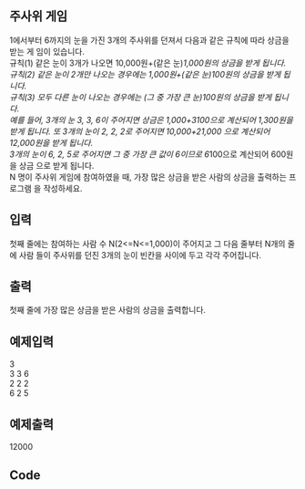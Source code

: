 ## 주사위 게임   
1에서부터 6까지의 눈을 가진 3개의 주사위를 던져서 다음과 같은 규칙에 따라 상금을 받는 게
임이 있습니다.   
규칙(1) 같은 눈이 3개가 나오면 10,000원+(같은 눈)*1,000원의 상금을 받게 됩니다.   
규칙(2) 같은 눈이 2개만 나오는 경우에는 1,000원+(같은 눈)*100원의 상금을 받게 됩니다.   
규칙(3) 모두 다른 눈이 나오는 경우에는 (그 중 가장 큰 눈)*100원의 상금을 받게 됩니다.   
예를 들어, 3개의 눈 3, 3, 6이 주어지면 상금은 1,000+3*100으로 계산되어 1,300원을 받게 됩니다. 
또 3개의 눈이 2, 2, 2로 주어지면 10,000+2*1,000 으로 계산되어 12,000원을 받게 됩니다.   
3개의 눈이 6, 2, 5로 주어지면 그 중 가장 큰 값이 6이므로 6*100으로 계산되어 600원을 상금
으로 받게 됩니다.   
N 명이 주사위 게임에 참여하였을 때, 가장 많은 상금을 받은 사람의 상금을 출력하는 프로그램
을 작성하세요.    
   
## 입력   
첫째 줄에는 참여하는 사람 수 N(2<=N<=1,000)이 주어지고 그 다음 줄부터 N개의 줄에 사람
들이 주사위를 던진 3개의 눈이 빈칸을 사이에 두고 각각 주어집니다.   
   
## 출력   
첫째 줄에 가장 많은 상금을 받은 사람의 상금을 출력합니다.   
   
## 예제입력   
3   
3 3 6   
2 2 2   
6 2 5   
   
## 예제출력    
12000   
   
## Code   
